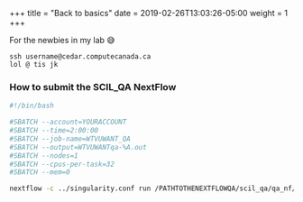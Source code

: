 +++
title = "Back to basics"
date = 2019-02-26T13:03:26-05:00
weight = 1
+++

For the newbies in my lab  :sweat_smile:



```
ssh username@cedar.computecanada.ca
lol @ tis jk
```

### How to submit the SCIL_QA NextFlow

```bash
#!/bin/bash

#SBATCH --account=YOURACCOUNT
#SBATCH --time=2:00:00
#SBATCH --job-name=WTVUWANT_QA
#SBATCH --output=WTVUWANTqa-%A.out
#SBATCH --nodes=1
#SBATCH --cpus-per-task=32
#SBATCH --mem=0

nextflow -c ../singularity.conf run /PATHTOTHENEXTFLOWQA/scil_qa/qa_nf/main.nf --root /PATHOFTHERESULTSTOBEQA/ -with-singularity /PATHTOYOURQAIMG/src/scil_qa/qa.img
```

